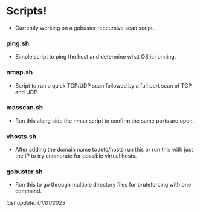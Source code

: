 # **Scripts!**    
- Currently working on a gobuster reccursive scan script.     
      
    
### **ping.sh**    
- Simple script to ping the host and determine what OS is running.    
   
### **nmap.sh**    
- Script to run a quick TCP/UDP scan followed by a full port scan of TCP and UDP.
    
### **masscan.sh**    
- Run this along side the nmap script to confirm the same ports are open.    
     
### **vhosts.sh**      
- After adding the domain name to /etc/hosts run this or run this with just the IP to try enumerate for possible virtual hosts.   
    
### **gobuster.sh**    
- Run this to go through multiple directory files for bruteforcing with one command.    
    



_last update: 01/01/2023_
